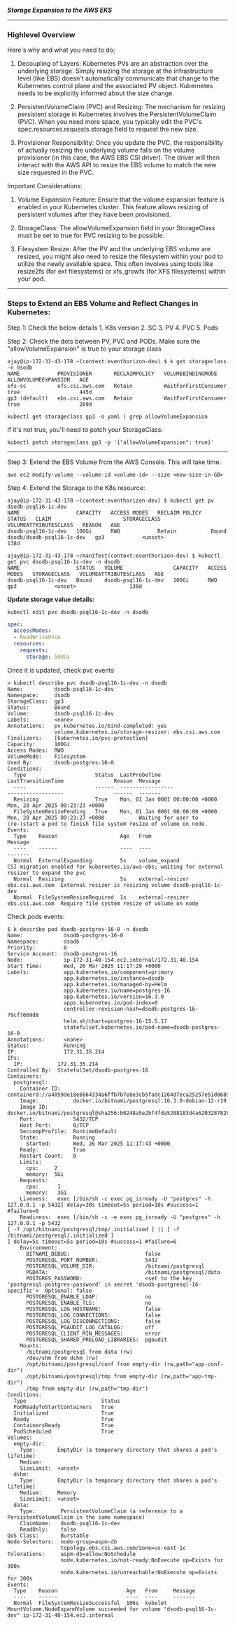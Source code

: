 
***Storage Expansion to the AWS EKS***

---

### Highlevel Overview

Here's why and what you need to do:

01. Decoupling of Layers: Kubernetes PVs are an abstraction over the underlying storage. Simply resizing the storage at the infrastructure level (like EBS) doesn't automatically communicate that change to the Kubernetes control plane and the associated PV object. Kubernetes needs to be explicitly informed about the size change.   

02. PersistentVolumeClaim (PVC) and Resizing: The mechanism for resizing persistent storage in Kubernetes involves the PersistentVolumeClaim (PVC). When you need more space, you typically edit the PVC's spec.resources.requests.storage field to request the new size.

03. Provisioner Responsibility: Once you update the PVC, the responsibility of actually resizing the underlying volume falls on the volume provisioner (in this case, the AWS EBS CSI driver). The driver will then interact with the AWS API to resize the EBS volume to match the new size requested in the PVC.


Important Considerations:

01. Volume Expansion Feature: Ensure that the volume expansion feature is enabled in your Kubernetes cluster. This feature allows resizing of persistent volumes after they have been provisioned.

02. StorageClass: The allowVolumeExpansion field in your StorageClass must be set to true for PVC resizing to be possible.

03. Filesystem Resize: After the PV and the underlying EBS volume are resized, you might also need to resize the filesystem within your pod to utilize the newly available space. This often involves using tools like resize2fs (for ext filesystems) or xfs_growfs (for XFS filesystems) within your pod.

---

### Steps to Extend an EBS Volume and Reflect Changes in Kubernetes:

Step 1: Check the below details
    1. K8s version
    2. SC
    3. PV
    4. PVC
    5. Pods

Step 2: Check the dots between PV, PVC and PODs. Make sure the "allowVolumeExpansion" is true to your storage class

```
ajay@ip-172-31-43-178 ~(context:eventhorizon-dev) $ k get storageclass -n dsodb
NAME            PROVISIONER       RECLAIMPOLICY   VOLUMEBINDINGMODE      ALLOWVOLUMEEXPANSION   AGE
efs-sc          efs.csi.aws.com   Retain          WaitForFirstConsumer   true                   445d
gp3 (default)   ebs.csi.aws.com   Retain          WaitForFirstConsumer   true                   269d
```

`kubectl get storageclass gp3 -o yaml | grep allowVolumeExpansion`

If it's not true, you'll need to patch your StorageClass:

`kubectl patch storageclass gp3 -p '{"allowVolumeExpansion": true}'`

---

Step 3: Extend the EBS Volume from the AWS Console. This will take time.

`aws ec2 modify-volume --volume-id <volume-id> --size <new-size-in-GB>`


Step 4: Extend the Storage to the K8s resource:

```
ajay@ip-172-31-43-178 ~(context:eventhorizon-dev) $ kubectl get pv dsodb-psql16-1c-dev
NAME                  CAPACITY   ACCESS MODES   RECLAIM POLICY   STATUS   CLAIM                       STORAGECLASS   VOLUMEATTRIBUTESCLASS   REASON   AGE
dsodb-psql16-1c-dev   100Gi      RWO            Retain           Bound    dsodb/dsodb-psql16-1c-dev   gp3            <unset>                          138d
```

```
ajay@ip-172-31-43-178 ~/manifest(context:eventhorizon-dev) $ kubectl get pvc dsodb-psql16-1c-dev -n dsodb
NAME                  STATUS   VOLUME                CAPACITY   ACCESS MODES   STORAGECLASS   VOLUMEATTRIBUTESCLASS   AGE
dsodb-psql16-1c-dev   Bound    dsodb-psql16-1c-dev   100Gi      RWO            gp3            <unset>                 138d
```

**Update storage value details:**

`kubectl edit pvc dsodb-psql16-1c-dev -n dsodb`

```yaml
spec:
  accessModes:
  - ReadWriteOnce
  resources:
    requests:
      storage: 500Gi
```

Once it is updated, check pvc events 

```
> kubectl describe pvc dsodb-psql16-1c-dev -n dsodb
Name:          dsodb-psql16-1c-dev
Namespace:     dsodb
StorageClass:  gp3
Status:        Bound
Volume:        dsodb-psql16-1c-dev
Labels:        <none>
Annotations:   pv.kubernetes.io/bind-completed: yes
               volume.kubernetes.io/storage-resizer: ebs.csi.aws.com
Finalizers:    [kubernetes.io/pvc-protection]
Capacity:      100Gi
Access Modes:  RWO
VolumeMode:    Filesystem
Used By:       dsodb-postgres-16-0
Conditions:
  Type                      Status  LastProbeTime                     LastTransitionTime                Reason  Message
  ----                      ------  -----------------                 ------------------                ------  -------
  Resizing                  True    Mon, 01 Jan 0001 00:00:00 +0000   Mon, 28 Apr 2025 09:23:23 +0000           
  FileSystemResizePending   True    Mon, 01 Jan 0001 00:00:00 +0000   Mon, 28 Apr 2025 09:23:27 +0000           Waiting for user to (re-)start a pod to finish file system resize of volume on node.
Events:
  Type    Reason                    Age   From                              Message
  ----    ------                    ----  ----                              -------
  Normal  ExternalExpanding         5s    volume_expand                     CSI migration enabled for kubernetes.io/aws-ebs; waiting for external resizer to expand the pvc
  Normal  Resizing                  5s    external-resizer ebs.csi.aws.com  External resizer is resizing volume dsodb-psql16-1c-dev
  Normal  FileSystemResizeRequired  1s    external-resizer ebs.csi.aws.com  Require file system resize of volume on node

```


Check pods events:

```
$ k describe pod dsodb-postgres-16-0 -n dsodb
Name:             dsodb-postgres-16-0
Namespace:        dsodb
Priority:         0
Service Account:  dsodb-postgres-16
Node:             ip-172-31-40-154.ec2.internal/172.31.40.154
Start Time:       Wed, 26 Mar 2025 11:17:29 +0000
Labels:           app.kubernetes.io/component=primary
                  app.kubernetes.io/instance=dsodb
                  app.kubernetes.io/managed-by=Helm
                  app.kubernetes.io/name=postgres-16
                  app.kubernetes.io/version=16.3.0
                  apps.kubernetes.io/pod-index=0
                  controller-revision-hash=dsodb-postgres-16-79cf7669d8
                  helm.sh/chart=postgres-16-15.5.17
                  statefulset.kubernetes.io/pod-name=dsodb-postgres-16-0
Annotations:      <none>
Status:           Running
IP:               172.31.35.214
IPs:
  IP:           172.31.35.214
Controlled By:  StatefulSet/dsodb-postgres-16
Containers:
  postgresql:
    Container ID:    containerd://a4059de18e6864334a6ffb7b7e8e3cb5fadc1264d7eca25257e51d868964ad17
    Image:           docker.io/bitnami/postgresql:16.3.0-debian-12-r19
    Image ID:        docker.io/bitnami/postgresql@sha256:b0248a5e2bf4fda5208183d4a6203287828666823a7a57431cfa4d31688bae97
    Port:            5432/TCP
    Host Port:       0/TCP
    SeccompProfile:  RuntimeDefault
    State:           Running
      Started:       Wed, 26 Mar 2025 11:17:43 +0000
    Ready:           True
    Restart Count:   0
    Limits:
      cpu:     2
      memory:  5Gi
    Requests:
      cpu:      1
      memory:   3Gi
    Liveness:   exec [/bin/sh -c exec pg_isready -U "postgres" -h 127.0.0.1 -p 5432] delay=30s timeout=5s period=10s #success=1 #failure=6
    Readiness:  exec [/bin/sh -c -e exec pg_isready -U "postgres" -h 127.0.0.1 -p 5432
[ -f /opt/bitnami/postgresql/tmp/.initialized ] || [ -f /bitnami/postgresql/.initialized ]
] delay=5s timeout=5s period=10s #success=1 #failure=6
    Environment:
      BITNAMI_DEBUG:                        false
      POSTGRESQL_PORT_NUMBER:               5432
      POSTGRESQL_VOLUME_DIR:                /bitnami/postgresql
      PGDATA:                               /bitnami/postgresql/data
      POSTGRES_PASSWORD:                    <set to the key 'postgresql-postgres-password' in secret 'dsodb-postgresql-16-specific'>  Optional: false
      POSTGRESQL_ENABLE_LDAP:               no
      POSTGRESQL_ENABLE_TLS:                no
      POSTGRESQL_LOG_HOSTNAME:              false
      POSTGRESQL_LOG_CONNECTIONS:           false
      POSTGRESQL_LOG_DISCONNECTIONS:        false
      POSTGRESQL_PGAUDIT_LOG_CATALOG:       off
      POSTGRESQL_CLIENT_MIN_MESSAGES:       error
      POSTGRESQL_SHARED_PRELOAD_LIBRARIES:  pgaudit
    Mounts:
      /bitnami/postgresql from data (rw)
      /dev/shm from dshm (rw)
      /opt/bitnami/postgresql/conf from empty-dir (rw,path="app-conf-dir")
      /opt/bitnami/postgresql/tmp from empty-dir (rw,path="app-tmp-dir")
      /tmp from empty-dir (rw,path="tmp-dir")
Conditions:
  Type                        Status
  PodReadyToStartContainers   True 
  Initialized                 True 
  Ready                       True 
  ContainersReady             True 
  PodScheduled                True 
Volumes:
  empty-dir:
    Type:       EmptyDir (a temporary directory that shares a pod's lifetime)
    Medium:     
    SizeLimit:  <unset>
  dshm:
    Type:       EmptyDir (a temporary directory that shares a pod's lifetime)
    Medium:     Memory
    SizeLimit:  <unset>
  data:
    Type:        PersistentVolumeClaim (a reference to a PersistentVolumeClaim in the same namespace)
    ClaimName:   dsodb-psql16-1c-dev
    ReadOnly:    false
QoS Class:       Burstable
Node-Selectors:  node-group=aspm-db
                 topology.ebs.csi.aws.com/zone=us-east-1c
Tolerations:     aspm-db=allow:NoSchedule
                 node.kubernetes.io/not-ready:NoExecute op=Exists for 300s
                 node.kubernetes.io/unreachable:NoExecute op=Exists for 300s
Events:
  Type    Reason                      Age   From     Message
  ----    ------                      ----  ----     -------
  Normal  FileSystemResizeSuccessful  106s  kubelet  MountVolume.NodeExpandVolume succeeded for volume "dsodb-psql16-1c-dev" ip-172-31-40-154.ec2.internal
```


